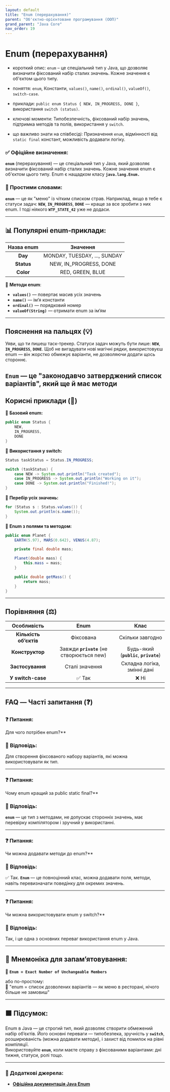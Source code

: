 ```yaml
---
layout: default
title: "Enum (перерахування)"
parent: "Об'єктно-орієнтоване програмування (ООП)"
grand_parent: "Java Core"
nav_order: 19
---
```


# Enum (перерахування)

* короткий опис: `enum` – це спеціальний тип у Java, що дозволяє визначити фіксований набір сталих значень. Кожне значення є об'єктом цього типу.

* поняття: `enum`, Константи, `values()`, `name()`, `ordinal()`, `valueOf()`, `switch-case`.

* приклади: `public enum Status { NEW, IN_PROGRESS, DONE }`, використання `switch (status)`.

* ключові моменти: Типобезпечність, фіксований набір значень, підтримка методів та полів, використання у `switch`.

* що важливо знати на співбесіді: Призначення `enum`, відмінності від `static final` констант, можливість додавати логіку.

### **✅ Офіційне визначення:**

**`enum`** (перерахування) — це спеціальний тип у Java, який дозволяє визначити фіксований набір сталих значень. Кожне значення enum є об'єктом цього типу. Enum є нащадком класу **`java.lang.Enum.`**

### **🧠 Простими словами:**

**`enum`** — це як "меню" із чітким списком страв. Наприклад, якщо в тебе є статуси задач: **`NEW`**, **`IN_PROGRESS`**, **`DONE`** — краще за все зробити з них enum. І тоді ніякого **`WTF_STATE_42`** уже не додаси.

---

## **📊 Популярні enum-приклади:**

| Назва enum | Значення |
| :---: | :---: |
| **Day** | MONDAY, TUESDAY, ..., SUNDAY |
| **Status** | NEW, IN\_PROGRESS, DONE |
| **Color** | RED, GREEN, BLUE |

📌 **Методи enum**:

* **`values()`** — повертає масив усіх значень
* **`name()`** — ім’я константи
* **`ordinal()`** — порядковий номер
* **`valueOf(String)`** — отримати enum за ім’ям

---

## **Пояснення на пальцях (💡)**

Уяви, що ти пишеш таск-трекер. Статуси задач можуть бути лише: **`NEW`**, **`IN_PROGRESS`**, **`DONE`**. Щоб не вигадувати нові магічні рядки, використовуєш enum — він жорстко обмежує варіанти, не дозволяючи додати щось стороннє.

**`Enum`** — це "законодавчо затверджений список варіантів", який ще й має методи
---

## **Корисні приклади (🧪)**

🔹 **Базовий enum:**

```java
public enum Status {
    NEW,
    IN_PROGRESS,
    DONE
}
```

🔹 **Використання у switch:**

```java
Status taskStatus = Status.IN_PROGRESS;

switch (taskStatus) {
    case NEW -> System.out.println("Task created");
    case IN_PROGRESS -> System.out.println("Working on it");
    case DONE -> System.out.println("Finished!");
}
```

🔹 **Перебір усіх значень:**

```java
for (Status s : Status.values()) {
    System.out.println(s.name());
}
```

🔹 **Enum з полями та методом:**

```java
public enum Planet {
    EARTH(5.97), MARS(0.642), VENUS(4.87);

    private final double mass;

    Planet(double mass) {
        this.mass = mass;
    }

    public double getMass() {
        return mass;
    }
}
```

---

## **Порівняння (⚖️)**

| Особливість | Enum | Клас |
| :---: | :---: | :---: |
| **Кількість обʼєктів** | Фіксована | Скільки завгодно |
| **Конструктор** | Завжди **`private`** (не створюється new) | Будь-який (**`public`**, **`private`**) |
| **Застосування** | Сталі значення | Складна логіка, змінні дані |
| **У switch-case** | ✅ Так | ❌ Ні |

---

## **FAQ — Часті запитання (❓)**

### **❓ Питання:**

 Для чого потрібен enum?**

### **💬 Відповідь:**

Для створення фіксованого набору варіантів, які можна використовувати як тип.

---

### **❓ Питання:**

 Чому enum кращий за public static final?**

### **💬 Відповідь:**

**`enum`** — це тип з методами, не допускає сторонніх значень, має перевірку компілятором і зручний у використанні.

---

### **❓ Питання:**

 Чи можна додавати методи до enum?**

### **💬 Відповідь:**

✅ Так. **`Enum`** — це повноцінний клас, можна додавати поля, методи, навіть перевизначати поведінку для окремих значень.

---

### **❓ Питання:**

 Чи можна використовувати enum у switch?**

### **💬 Відповідь:**

Так, і це одна з основних переваг використання enum у Java.

---

## **🧠 Мнемоніка для запам’ятовування:**

🧠 **`Enum = Exact Number of Unchangeable Members`**

або по-простому:  
📘 "enum \= список дозволених варіантів — як меню в ресторані, нічого більше не замовиш"

---

## **🟩 Підсумок:**

Enum в Java — це строгий тип, який дозволяє створити обмежений набір об’єктів. Його основні переваги — типобезпека, зручність у **`switch`**, розширюваність (можна додавати методи), і захист від помилок на рівні компіляції.  
Використовуйте **`enum`**, коли маєте справу з фіксованими варіантами: дні тижня, статуси, ролі тощо.

---

### **🔗 Додаткові джерела:**

* [**Офіційна документація Java Enum**](https://docs.oracle.com/javase/tutorial/java/javaOO/enum.html)
